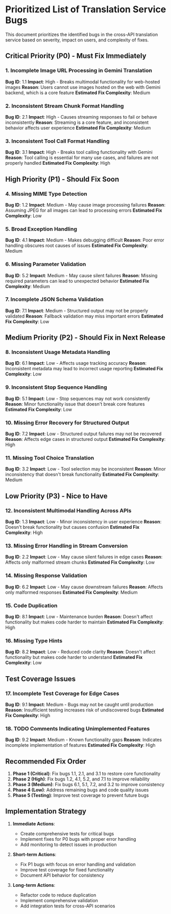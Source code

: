 # Prioritized List of Translation Service Bugs

This document prioritizes the identified bugs in the cross-API translation service based on severity, impact on users, and complexity of fixes.

## Critical Priority (P0) - Must Fix Immediately

### 1. Incomplete Image URL Processing in Gemini Translation
**Bug ID**: 1.1
**Impact**: High - Breaks multimodal functionality for web-hosted images
**Reason**: Users cannot use images hosted on the web with Gemini backend, which is a core feature
**Estimated Fix Complexity**: Medium

### 2. Inconsistent Stream Chunk Format Handling
**Bug ID**: 2.1
**Impact**: High - Causes streaming responses to fail or behave inconsistently
**Reason**: Streaming is a core feature, and inconsistent behavior affects user experience
**Estimated Fix Complexity**: Medium

### 3. Inconsistent Tool Call Format Handling
**Bug ID**: 3.1
**Impact**: High - Breaks tool calling functionality with Gemini
**Reason**: Tool calling is essential for many use cases, and failures are not properly handled
**Estimated Fix Complexity**: High

## High Priority (P1) - Should Fix Soon

### 4. Missing MIME Type Detection
**Bug ID**: 1.2
**Impact**: Medium - May cause image processing failures
**Reason**: Assuming JPEG for all images can lead to processing errors
**Estimated Fix Complexity**: Low

### 5. Broad Exception Handling
**Bug ID**: 4.1
**Impact**: Medium - Makes debugging difficult
**Reason**: Poor error handling obscures root causes of issues
**Estimated Fix Complexity**: Medium

### 6. Missing Parameter Validation
**Bug ID**: 5.2
**Impact**: Medium - May cause silent failures
**Reason**: Missing required parameters can lead to unexpected behavior
**Estimated Fix Complexity**: Medium

### 7. Incomplete JSON Schema Validation
**Bug ID**: 7.1
**Impact**: Medium - Structured output may not be properly validated
**Reason**: Fallback validation may miss important errors
**Estimated Fix Complexity**: Low

## Medium Priority (P2) - Should Fix in Next Release

### 8. Inconsistent Usage Metadata Handling
**Bug ID**: 6.1
**Impact**: Low - Affects usage tracking accuracy
**Reason**: Inconsistent metadata may lead to incorrect usage reporting
**Estimated Fix Complexity**: Low

### 9. Inconsistent Stop Sequence Handling
**Bug ID**: 5.1
**Impact**: Low - Stop sequences may not work consistently
**Reason**: Minor functionality issue that doesn't break core features
**Estimated Fix Complexity**: Low

### 10. Missing Error Recovery for Structured Output
**Bug ID**: 7.2
**Impact**: Low - Structured output failures may not be recovered
**Reason**: Affects edge cases in structured output
**Estimated Fix Complexity**: High

### 11. Missing Tool Choice Translation
**Bug ID**: 3.2
**Impact**: Low - Tool selection may be inconsistent
**Reason**: Minor inconsistency that doesn't break functionality
**Estimated Fix Complexity**: Medium

## Low Priority (P3) - Nice to Have

### 12. Inconsistent Multimodal Handling Across APIs
**Bug ID**: 1.3
**Impact**: Low - Minor inconsistency in user experience
**Reason**: Doesn't break functionality but causes confusion
**Estimated Fix Complexity**: High

### 13. Missing Error Handling in Stream Conversion
**Bug ID**: 2.2
**Impact**: Low - May cause silent failures in edge cases
**Reason**: Affects only malformed stream chunks
**Estimated Fix Complexity**: Low

### 14. Missing Response Validation
**Bug ID**: 6.2
**Impact**: Low - May cause downstream failures
**Reason**: Affects only malformed responses
**Estimated Fix Complexity**: Medium

### 15. Code Duplication
**Bug ID**: 8.1
**Impact**: Low - Maintenance burden
**Reason**: Doesn't affect functionality but makes code harder to maintain
**Estimated Fix Complexity**: High

### 16. Missing Type Hints
**Bug ID**: 8.2
**Impact**: Low - Reduced code clarity
**Reason**: Doesn't affect functionality but makes code harder to understand
**Estimated Fix Complexity**: Low

## Test Coverage Issues

### 17. Incomplete Test Coverage for Edge Cases
**Bug ID**: 9.1
**Impact**: Medium - Bugs may not be caught until production
**Reason**: Insufficient testing increases risk of undiscovered bugs
**Estimated Fix Complexity**: High

### 18. TODO Comments Indicating Unimplemented Features
**Bug ID**: 9.2
**Impact**: Medium - Known functionality gaps
**Reason**: Indicates incomplete implementation of features
**Estimated Fix Complexity**: High

## Recommended Fix Order

1. **Phase 1 (Critical)**: Fix bugs 1.1, 2.1, and 3.1 to restore core functionality
2. **Phase 2 (High)**: Fix bugs 1.2, 4.1, 5.2, and 7.1 to improve reliability
3. **Phase 3 (Medium)**: Fix bugs 6.1, 5.1, 7.2, and 3.2 to improve consistency
4. **Phase 4 (Low)**: Address remaining bugs and code quality issues
5. **Phase 5 (Testing)**: Improve test coverage to prevent future bugs

## Implementation Strategy

1. **Immediate Actions**:
   - Create comprehensive tests for critical bugs
   - Implement fixes for P0 bugs with proper error handling
   - Add monitoring to detect issues in production

2. **Short-term Actions**:
   - Fix P1 bugs with focus on error handling and validation
   - Improve test coverage for fixed functionality
   - Document API behavior for consistency

3. **Long-term Actions**:
   - Refactor code to reduce duplication
   - Implement comprehensive validation
   - Add integration tests for cross-API scenarios
